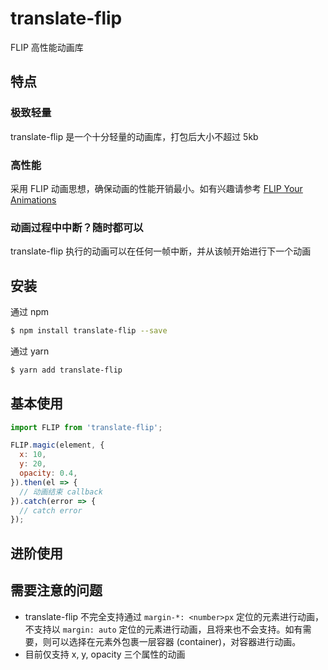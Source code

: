 # translate-flip
FLIP 高性能动画库

## 特点
### 极致轻量
translate-flip 是一个十分轻量的动画库，打包后大小不超过 5kb

### 高性能
采用 FLIP 动画思想，确保动画的性能开销最小。如有兴趣请参考 [FLIP Your Animations](https://aerotwist.com/blog/flip-your-animations/)

### 动画过程中中断？随时都可以
translate-flip 执行的动画可以在任何一帧中断，并从该帧开始进行下一个动画

## 安装

通过 npm
```bash
$ npm install translate-flip --save
```

通过 yarn
```bash
$ yarn add translate-flip
```

## 基本使用
```javascript
import FLIP from 'translate-flip';

FLIP.magic(element, {
  x: 10,
  y: 20,
  opacity: 0.4,
}).then(el => {
  // 动画结束 callback
}).catch(error => {
  // catch error
});
```

## 进阶使用

## 需要注意的问题
- translate-flip 不完全支持通过 `margin-*: <number>px` 定位的元素进行动画，不支持以 `margin: auto` 定位的元素进行动画，且将来也不会支持。如有需要，则可以选择在元素外包裹一层容器 (container)，对容器进行动画。
- 目前仅支持 x, y, opacity 三个属性的动画
